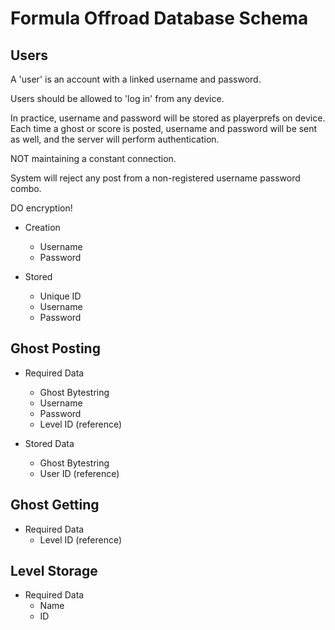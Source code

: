 Formula Offroad Database Schema
===============================

Users
-----
A 'user' is an account with a linked username and password.

Users should be allowed to 'log in' from any device.

In practice, username and password will be stored as playerprefs on device.
Each time a ghost or score is posted, username and password will be sent as well, and the server will perform authentication.

NOT maintaining a constant connection.

System will reject any post from a non-registered username password combo.

DO encryption!

- Creation
  - Username
  - Password

- Stored
  - Unique ID
  - Username
  - Password

Ghost Posting
-------------

- Required Data
  - Ghost Bytestring
  - Username
  - Password
  - Level ID (reference)

- Stored Data
  - Ghost Bytestring
  - User ID (reference)

Ghost Getting
-------------
- Required Data
  - Level ID (reference)

Level Storage
-------------
- Required Data
  - Name
  - ID
